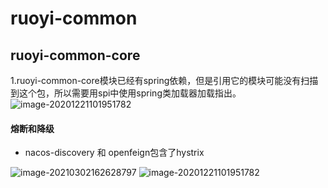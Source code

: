 # ruoyi-common

## ruoyi-common-core

1.ruoyi-common-core模块已经有spring依赖，但是引用它的模块可能没有扫描到这个包，所以需要用spi中使用spring类加载器加载指出。
![image-20201221101951782](G:\_document\1typora_document\ruoyi.assets\image-20201221101951782.png)



#### 熔断和降级

- nacos-discovery 和 openfeign包含了hystrix

![image-20210302162628797](C:\Users\OO\Desktop\test\csdev-notes\1typora_document\github-ruoyi.assets\image-20210302162628797.png)
![image-20201221101951782](G:\_document\1typora_document\ruoyi.assets\image-20201221101951782.png)
